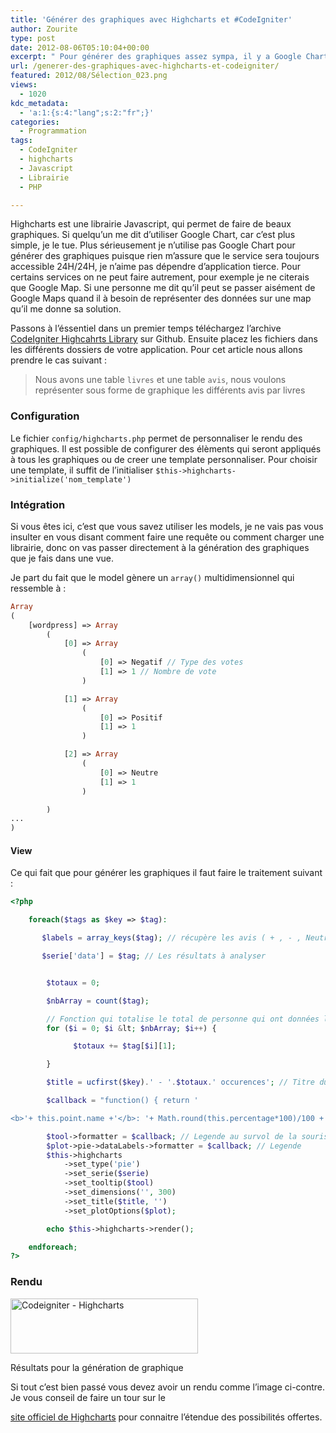 ```yaml
---
title: 'Générer des graphiques avec Highcharts et #CodeIgniter'
author: Zourite
type: post
date: 2012-08-06T05:10:04+00:00
excerpt: " Pour générer des graphiques assez sympa, il y a Google Chart et Highcharts. Cet article vous présente un moyen de générer des graphiques  avec Codeigniter et d'Highcharts grâce à une librairie."
url: /generer-des-graphiques-avec-highcharts-et-codeigniter/
featured: 2012/08/Sélection_023.png
views:
  - 1020
kdc_metadata:
  - 'a:1:{s:4:"lang";s:2:"fr";}'
categories:
  - Programmation
tags:
  - CodeIgniter
  - highcharts
  - Javascript
  - Librairie
  - PHP

---
```

Highcharts est une librairie Javascript, qui permet de faire de beaux graphiques. Si quelqu&rsquo;un me dit d&rsquo;utiliser Google Chart, car c&rsquo;est plus simple, je le tue. Plus sérieusement je n&rsquo;utilise pas Google Chart pour générer des graphiques puisque rien m&rsquo;assure que le service sera toujours accessible 24H/24H, je n&rsquo;aime pas dépendre d&rsquo;application tierce. Pour certains services on ne peut faire autrement, pour exemple je ne citerais que Google Map. Si une personne me dit qu&rsquo;il peut se passer aisément de Google Maps quand il à besoin de représenter des données sur une map qu&rsquo;il me donne sa solution.

Passons à l&rsquo;éssentiel dans un premier temps téléchargez l&rsquo;archive <a href="https://github.com/ronan-gloo/codeigniter-highcharts-library" title="CodeIgniter Highcahrts Library" rel="bookmarks" target="_blank">CodeIgniter Highcahrts Library</a> sur Github. Ensuite placez les fichiers dans les différents dossiers de votre application. Pour cet article nous allons prendre le cas suivant :

> Nous avons une table `livres` et une table `avis`, nous voulons représenter sous forme de graphique les différents avis par livres

### Configuration

Le fichier `config/highcharts.php` permet de personnaliser le rendu des graphiques. Il est possible de configurer des élèments qui seront appliqués à tous les graphiques ou de creer une template personnaliser. Pour choisir une template, il suffit de l&rsquo;initialiser `$this->highcharts->initialize('nom_template')`

### Intégration

Si vous êtes ici, c&rsquo;est que vous savez utiliser les models, je ne vais pas vous insulter en vous disant comment faire une requête ou comment charger une librairie, donc on vas passer directement à la génération des graphiques que je fais dans une vue.

Je part du fait que le model gènere un `array()` multidimensionnel qui ressemble à :

~~~~php
Array
(
    [wordpress] => Array
        (
            [0] => Array
                (
                    [0] => Negatif // Type des votes
                    [1] => 1 // Nombre de vote
                )

            [1] => Array
                (
                    [0] => Positif
                    [1] => 1
                )

            [2] => Array
                (
                    [0] => Neutre
                    [1] => 1
                )

        )
...
)
~~~~

#### View

Ce qui fait que pour générer les graphiques il faut faire le traitement suivant :

~~~~php
<?php

    foreach($tags as $key => $tag):

       $labels = array_keys($tag); // récupère les avis ( + , - , Neutre)

       $serie['data'] = $tag; // Les résultats à analyser


        $totaux = 0;

        $nbArray = count($tag);

        // Fonction qui totalise le total de personne qui ont données leur avis
        for ($i = 0; $i &lt; $nbArray; $i++) {

              $totaux += $tag[$i][1];

        }

        $title = ucfirst($key).' - '.$totaux.' occurences'; // Titre du Graphique

        $callback = "function() { return '

<b>'+ this.point.name +'</b>: '+ Math.round(this.percentage*100)/100 +' %'}";

        $tool->formatter = $callback; // Legende au survol de la souris
        $plot->pie->dataLabels->formatter = $callback; // Legende
        $this->highcharts
            ->set_type('pie')
            ->set_serie($serie)
            ->set_tooltip($tool)
            ->set_dimensions('', 300)
            ->set_title($title, '')
            ->set_plotOptions($plot);

        echo $this->highcharts->render();

    endforeach;
?>
~~~~

### Rendu

<div id="attachment_1176" style="width: 310px" class="wp-caption alignleft">
  <a href="2012/08/Sélection_023.png"><img aria-describedby="caption-attachment-1176" src="2012/08/Sélection_023-300x88.png" alt="Codeigniter - Highcharts" title="Codeigniter - Highcharts" width="300" height="88" class="size-medium wp-image-1176" /></a>
  
  <p id="caption-attachment-1176" class="wp-caption-text">
    Résultats pour la génération de graphique
  </p>
</div> Si tout c&rsquo;est bien passé vous devez avoir un rendu comme l&rsquo;image ci-contre. Je vous conseil de faire un tour sur le 

<a href="http://www.highcharts.com/" title="site officiel de HighCharts" target="_blank">site officiel de Highcharts</a> pour connaitre l&rsquo;étendue des possibilités offertes.
